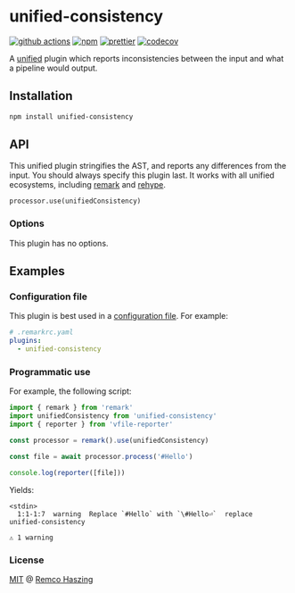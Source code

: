 # unified-consistency

[![github actions](https://github.com/remcohaszing/unified-consistency/actions/workflows/ci.yaml/badge.svg)](https://github.com/remcohaszing/unified-consistency/actions/workflows/ci.yaml)
[![npm](https://img.shields.io/npm/v/unified-consistency)](https://www.npmjs.com/package/unified-consistency)
[![prettier](https://img.shields.io/badge/code_style-prettier-ff69b4.svg)](https://prettier.io)
[![codecov](https://codecov.io/gh/remcohaszing/unified-consistency/branch/main/graph/badge.svg)](https://codecov.io/gh/remcohaszing/unified-consistency)

A [unified](https://unifiedjs.com) plugin which reports inconsistencies between the input and what a
pipeline would output.

## Installation

```sh
npm install unified-consistency
```

## API

This unified plugin stringifies the AST, and reports any differences from the input. You should
always specify this plugin last. It works with all unified ecosystems, including
[remark](https://github.com/remarkjs/remark) and [rehype](https://github.com/rehypejs/rehype).

`processor.use(unifiedConsistency)`

### Options

This plugin has no options.

## Examples

### Configuration file

This plugin is best used in a
[configuration file](https://github.com/unifiedjs/unified-engine/blob/main/doc/configure.md). For
example:

```yaml
# .remarkrc.yaml
plugins:
  - unified-consistency
```

### Programmatic use

For example, the following script:

```js
import { remark } from 'remark'
import unifiedConsistency from 'unified-consistency'
import { reporter } from 'vfile-reporter'

const processor = remark().use(unifiedConsistency)

const file = await processor.process('#Hello')

console.log(reporter([file]))
```

Yields:

```
<stdin>
  1:1-1:7  warning  Replace `#Hello` with `\#Hello⏎`  replace  unified-consistency

⚠ 1 warning
```

### License

[MIT](LICENSE.md) @ [Remco Haszing](https://github.com/remcohaszing)
